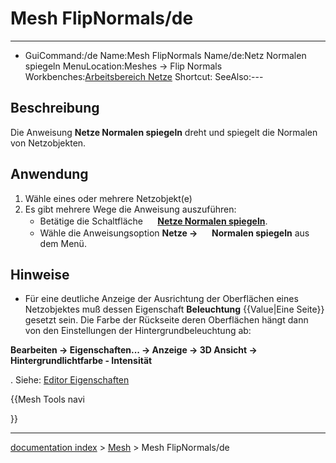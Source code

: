 # Mesh FlipNormals/de
---
- GuiCommand:/de
   Name:Mesh FlipNormals‏‎
   Name/de:Netz Normalen spiegeln
   MenuLocation:Meshes → Flip Normals
   Workbenches:[Arbeitsbereich Netze](Mesh_Workbench/de.md)
   Shortcut:   SeeAlso:---

## Beschreibung

Die Anweisung **Netze Normalen spiegeln** dreht und spiegelt die Normalen von Netzobjekten.

## Anwendung

1.  Wähle eines oder mehrere Netzobjekt(e)
2.  Es gibt mehrere Wege die Anweisung auszuführen:
    -   Betätige die Schaltfläche **<img src="images/Mesh_FlipNormals.svg" width=16px> [Netze Normalen spiegeln](Mesh_FlipNormals/de.md)**.
    -   Wähle die Anweisungsoption **Netze → <img src="images/Mesh_FlipNormals.svg" width=16px> Normalen spiegeln** aus dem Menü.

## Hinweise

-   Für eine deutliche Anzeige der Ausrichtung der Oberflächen eines Netzobjektes muß dessen Eigenschaft **Beleuchtung** {{Value|Eine Seite}} gesetzt sein. Die Farbe der Rückseite deren Oberflächen hängt dann von den Einstellungen der Hintergrundbeleuchtung ab:


**Bearbeiten → Eigenschaften... → Anzeige → 3D Ansicht → Hintergrundlichtfarbe - Intensität**

. Siehe: [Editor Eigenschaften](Preferences_Editor#3D_View.md)





{{Mesh Tools navi

}}

---
[documentation index](../README.md) > [Mesh](Mesh_Workbench.md) > Mesh FlipNormals/de
